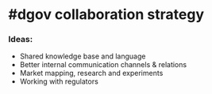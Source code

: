 # \#dgov collaboration strategy

### Ideas:

* Shared knowledge base and language
* Better internal communication channels & relations
* Market mapping, research and experiments
* Working with regulators





